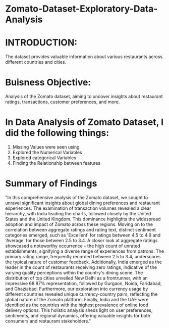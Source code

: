 # Zomato-Dataset-Exploratory-Data-Analysis

# INTRODUCTION: 
 The dataset provides valuable information about various restaurants across different countries and cities.

# Buisness Objective:
Analysis of the Zomato dataset, aiming to uncover insights about restaurant ratings, transactions, customer preferences, and more. 

# In Data Analysis of Zomato Dataset, I did the following things:
1. Missing Values were seen using 
2. Explored the Numerical Variables  
3. Explored categorical Variables  
4. Finding the Relationship between features  

# Summary of Findings
 "In this comprehensive analysis of the Zomato dataset, we sought to unravel significant insights about global dining preferences and restaurant experiences. The examination of transaction volumes revealed a clear hierarchy, with India leading the charts, followed closely by the United States and the United Kingdom. This dominance highlights the widespread adoption and impact of Zomato across these regions. Moving on to the correlation between aggregate ratings and rating text, distinct sentiment categories emerged, such as 'Excellent' for ratings between 4.5 to 4.9 and 'Average' for those between 2.5 to 3.4. A closer look at aggregate ratings showcased a noteworthy occurrence – the high count of unrated establishments, signifying a diverse range of experiences from patrons. The primary rating range, frequently recorded between 2.5 to 3.4, underscores the typical nature of customer feedback. Additionally, India emerged as the leader in the count of restaurants receiving zero ratings, indicative of the varying quality perceptions within the country's dining scene. The distribution of top cities unveiled New Delhi as a frontrunner, with an impressive 68.87% representation, followed by Gurgaon, Noida, Faridabad, and Ghaziabad. Furthermore, our exploration into currency usage by different countries revealed unique currency-country pairs, reflecting the global nature of the Zomato platform. Finally, India and the UAE were identified as the countries with the highest prevalence of online food delivery options. This holistic analysis sheds light on user preferences, sentiments, and regional dynamics, offering valuable insights for both consumers and restaurant stakeholders."

